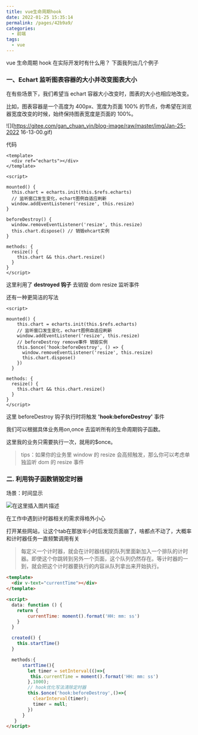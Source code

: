 ```yaml
---
title: vue生命周期hook
date: 2022-01-25 15:35:14
permalink: /pages/42b9a9/
categories:
  - 前端
tags:
  - vue
---
```


vue 生命周期 hook 在实际开发时有什么用？ 下面我列出几个例子

### 一、Echart 监听图表容器的大小并改变图表大小

在有些场景下，我们希望当 echart 容器大小改变时，图表的大小也相应地改变。

比如，图表容器是一个高度为 400px、宽度为页面 100% 的节点，你希望在浏览器宽度改变的时候，始终保持图表宽度是页面的 100%。

![](https://gitee.com/gan_chuan_yin/blog-image/raw/master/img/Jan-25-2022 16-13-00.gif)

代码

```vue
<template>
  <div ref="echarts"></div>
</template>

<script>

mounted() {
  this.chart = echarts.init(this.$refs.echarts)
  // 监听窗口发生变化，echart图例自适应刷新
  window.addEventListener('resize', this.resize)
}

beforeDestroy() {
  window.removeEventListener('resize', this.resize)
  this.chart.dispose() // 销毁ehcart实例
}

methods: {
  resize() {
    this.chart && this.chart.resize()
  }
}
</script>
```

这里利用了 **destroyed 钩子** 去销毁 dom resize 监听事件

还有一种更简洁的写法

```vue
<script>

mounted() {
    this.chart = echarts.init(this.$refs.echarts)
    // 监听窗口发生变化，echart图例自适应刷新
    window.addEventListener('resize', this.resize)
    // beforeDestroy remove事件 销毁实例
    this.$once('hook:beforeDestroy', () => {
      window.removeEventListener('resize', this.resize)
      this.chart.dispose()
    })
  }

methods: {
  resize() {
    this.chart && this.chart.resize()
  }
}
</script>
```

这里 beforeDestroy 钩子执行时将触发 **'hook:beforeDestroy'** 事件

我们可以根据具体业务用$on,$once 去监听所有的生命周期钩子函数。

这里我的业务只需要执行一次，就用的\$once。

> tips：如果你的业务里 window 的 resize 会高频触发，那么你可以考虑单独监听 dom 的 resize 事件

### 二. 利用钩子函数销毁定时器

场景：时间显示

![在这里插入图片描述](https://p3-juejin.byteimg.com/tos-cn-i-k3u1fbpfcp/d6f3c1856c644f38805e19bd077bfb7d~tplv-k3u1fbpfcp-zoom-1.image)

在工作中遇到计时器相关的需求得格外小心  

打开某些网站，让这个tab在那放半小时后发现页面崩了，啥都点不动了，大概率和计时器任务一直频繁调用有关  

> 每定义一个计时器，就会在计时器线程的队列里面新加入一个排队的计时器。即使这个你跳转到另外一个页面，这个队列仍然存在。等计时器的一到，就会把这个计时器要执行的内容从队列拿出来开始执行。


```html
<template>
  <div v-text="currentTime"></div>
</template>

<script>
  data: function () {
    return {
    	currentTime: moment().format('HH: mm: ss')
    }
  }

  created() {
  	this.startTime()
  }

  methods:{
      startTime(){
        let timer = setInterval(()=>{
         this.currentTime = moment().format('HH: mm: ss')
        },1000);
        // hook优化写法清除定时器
        this.$once('hook:beforeDestroy',()=>{
          clearInterval(timer);
          timer = null;
        })
      }
   }
</script>

```
